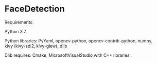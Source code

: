 # FaceDetection
Requirements: 

Python 3.7,

Python libraries:
PyYaml,
opencv-python,
opencv-contrib-python,
numpy,
kivy (kivy-sdl2, kivy-glew),
dlib

Dlib requires:
Cmake,
MicrosoftVisualStudio with C++ libraries

